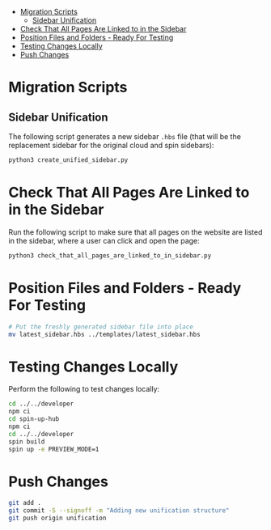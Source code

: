 - [Migration Scripts](#migration-scripts)
  - [Sidebar Unification](#sidebar-unification)
- [Check That All Pages Are Linked to in the Sidebar](#check-that-all-pages-are-linked-to-in-the-sidebar)
- [Position Files and Folders - Ready For Testing](#position-files-and-folders---ready-for-testing)
- [Testing Changes Locally](#testing-changes-locally)
- [Push Changes](#push-changes)


# Migration Scripts

## Sidebar Unification

The following script generates a new sidebar `.hbs` file (that will be the replacement sidebar for the original cloud and spin sidebars):

```bash
python3 create_unified_sidebar.py
``` 

# Check That All Pages Are Linked to in the Sidebar

Run the following script to make sure that all pages on the website are listed in the sidebar, where a user can click and open the page:

```bash
python3 check_that_all_pages_are_linked_to_in_sidebar.py
```

# Position Files and Folders - Ready For Testing

```bash
# Put the freshly generated sidebar file into place
mv latest_sidebar.hbs ../templates/latest_sidebar.hbs
```

# Testing Changes Locally

Perform the following to test changes locally:

```bash
cd ../../developer
npm ci
cd spin-up-hub
npm ci
cd ../../developer
spin build
spin up -e PREVIEW_MODE=1
```

# Push Changes

```bash
git add .
git commit -S --signoff -m "Adding new unification structure"
git push origin unification
```